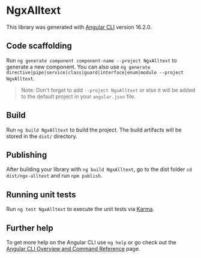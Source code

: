 # NgxAlltext

This library was generated with [Angular CLI](https://github.com/angular/angular-cli) version 16.2.0.

## Code scaffolding

Run `ng generate component component-name --project NgxAlltext` to generate a new component. You can also use `ng generate directive|pipe|service|class|guard|interface|enum|module --project NgxAlltext`.
> Note: Don't forget to add `--project NgxAlltext` or else it will be added to the default project in your `angular.json` file. 

## Build

Run `ng build NgxAlltext` to build the project. The build artifacts will be stored in the `dist/` directory.

## Publishing

After building your library with `ng build NgxAlltext`, go to the dist folder `cd dist/ngx-alltext` and run `npm publish`.

## Running unit tests

Run `ng test NgxAlltext` to execute the unit tests via [Karma](https://karma-runner.github.io).

## Further help

To get more help on the Angular CLI use `ng help` or go check out the [Angular CLI Overview and Command Reference](https://angular.io/cli) page.

